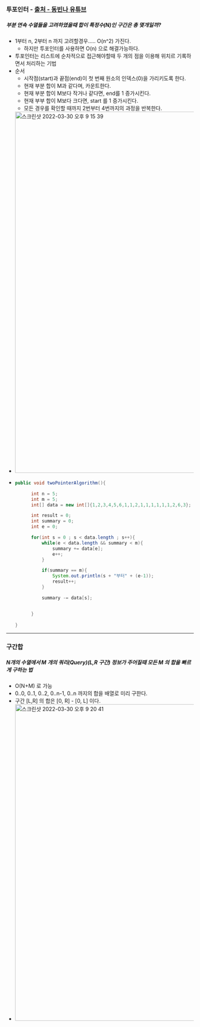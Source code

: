 ### 투포인터 - [출처 - 동빈나 유튜브](https://www.youtube.com/watch?v=rI8NRQsAS_s)
##### 부분 연속 수열들을 고려하였을때 합이 특정수(N)인 구간은 총 몇개일까?
* 1부터 n, 2부터 n 까지 고려할경우..... O(n^2) 가진다. 
  * 하지만 투포인터를 사용하면 O(n) 으로 해결가능하다.
* 투포인터는 리스트에 순차적으로 접근해야할때 두 개의 점을 이용해 위치르 기록하면서 처리하는  기법
* 순서
  * 시작점(start)과 끝점(end)이 첫 번째 원소의 인덱스(0)을 가리키도록 한다.
  * 현재 부분 합이 M과 같다며, 카운트한다.
  * 현재 부분 합이 M보다 작거나 같다면, end를 1 증가시킨다.
  * 현재 부부 합이 M보다 크다면, start 를 1 증가시킨다.
  * 모든 경우를 확인할 때까지 2번부터 4번까지의 과정을 반복한다.
* <img width="968" alt="스크린샷 2022-03-30 오후 9 15 39" src="https://user-images.githubusercontent.com/51182964/160832232-913b7cba-1cd9-4a8a-af5c-b74a9da02c65.png">
* ```java
  public void twoPointerAlgorithm(){
  
        int n = 5;
        int m = 5;
        int[] data = new int[]{1,2,3,4,5,6,1,1,2,1,1,1,1,1,1,2,6,3};

        int result = 0;
        int summary = 0;
        int e = 0;

        for(int s = 0 ; s < data.length ; s++){
            while(e < data.length && summary < m){
                summary += data[e];
                e++;
            }

            if(summary == m){
                System.out.println(s + "부터" + (e-1));
                result++;
            }

            summary -= data[s];


        }
        
  }

---
### 구간합
##### N개의 수열에서 M 개의 쿼리(Query)(L,R 구간) 정보가 주어질때 모든 M 의 합을 빠르게 구하는 법
* O(N+M) 로 가능
* 0..0, 0..1, 0..2, 0..n-1, 0..n 까지의 합을 배열로 미리 구한다.
* 구간 [L,R] 의 합은 [0, R] - [0, L] 이다.
* <img width="848" alt="스크린샷 2022-03-30 오후 9 20 41" src="https://user-images.githubusercontent.com/51182964/160833313-1169667e-66fd-4a02-bb00-158219dda0b1.png">
 

